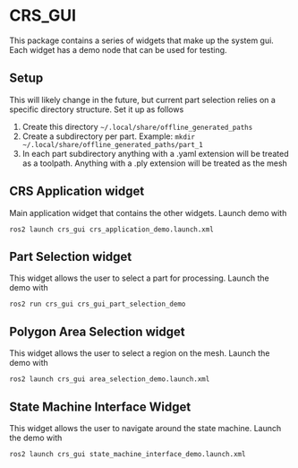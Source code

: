 # CRS_GUI
This package contains a series of widgets that make up the system gui. Each widget has a demo node that can be used for testing.

## Setup
This will likely change in the future, but current part selection relies on a specific directory structure. Set it up as follows
1) Create this directory `~/.local/share/offline_generated_paths`
2) Create a subdirectory per part. Example: `mkdir ~/.local/share/offline_generated_paths/part_1`
3) In each part subdirectory anything with a .yaml extension will be treated as a toolpath. Anything with a .ply extension will be treated as the mesh

## CRS Application widget
Main application widget that contains the other widgets. Launch demo with
```
ros2 launch crs_gui crs_application_demo.launch.xml
```

## Part Selection widget
This widget allows the user to select a part for processing. Launch the demo with
```
ros2 run crs_gui crs_gui_part_selection_demo
```

## Polygon Area Selection widget
This widget allows the user to select a region on the mesh. Launch the demo with
```
ros2 launch crs_gui area_selection_demo.launch.xml
```

## State Machine Interface Widget
This widget allows the user to navigate around the state machine. Launch the demo with
```
ros2 launch crs_gui state_machine_interface_demo.launch.xml
```
